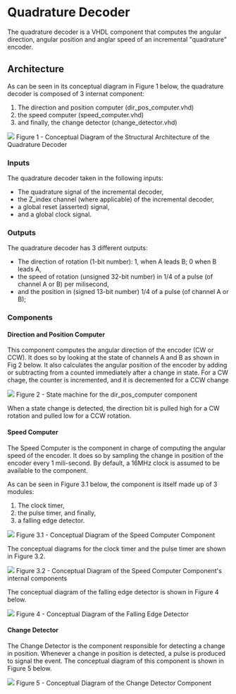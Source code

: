 # Quadrature Decoder

The quadrature decoder is a VHDL component that computes the angular direction, angular position and anglar speed of an incremental "quadrature" encoder.

## Architecture

As can be seen in its conceptual diagram in Figure 1 below, the quadrature decoder is composed of 3 internat component:
1. The direction and position computer (dir_pos_computer.vhd)
2. the speed computer (speed_computer.vhd)
3. and finally, the change detector (change_detector.vhd)

<img src="https://github.com/abting/project_doge/blob/p_carva/quadrature_decoder/VHDL/quadrature_decoder/conceptual_diagrams/quadrature_encoder_decoder.png">
Figure 1 - Conceptual Diagram of the Structural Architecture of the Quadrature Decoder 

### Inputs
The quadrature decoder taken in the following inputs:
- The quadrature signal of the incremental decoder,
- the Z_index channel (where applicable) of the incremental decoder,
- a global reset (asserted) signal,
- and a global clock signal.

### Outputs
The quadrature decoder has 3 different outputs:
- The direction of rotation (1-bit number): 1, when A leads B; 0 when B leads A,
- the speed of rotation (unsigned 32-bit number) in 1/4 of a pulse (of channel A or B) per milisecond,
- and the position in (signed 13-bit number) 1/4 of a pulse (of channel A or B);

### Components

#### Direction and Position Computer
This component computes the angular direction of the encoder (CW or CCW). It does so by looking at the state of channels A and B as shown in Fig 2 below. It also calculates the angular position of the encoder by adding or subtracting from a counted immediately after a change in state. For a CW chage, the counter is incremented, and it is decremented for a CCW change

<img src="https://github.com/abting/project_doge/blob/p_carva/quadrature_decoder/VHDL/quadrature_decoder/conceptual_diagrams/dir_pos_computer.png">
Figure 2 - State machine for the dir_pos_computer component

When a state change is detected, the direction bit is pulled high for a CW rotation and pulled low for a CCW rotation.

#### Speed Computer
The Speed Computer is the component in charge of computing the angular speed of the encoder. It does so by sampling the change in position of the encoder every 1 mili-second. By default, a 16MHz clock is assumed to be available to the component.

As can be seen in Figure 3.1 below, the component is itself made up of 3 modules:
1. The clock timer,
2. the pulse timer, and finally,
3. a falling edge detector.

<img src="https://github.com/abting/project_doge/blob/p_carva/quadrature_decoder/VHDL/quadrature_decoder/conceptual_diagrams/speed_computer_struct_arch.png">
Figure 3.1 - Conceptual Diagram of the Speed Computer Component

The conceptual diagrams for the clock timer and the pulse timer are shown in Figure 3.2.

<img src="https://github.com/abting/project_doge/blob/p_carva/quadrature_decoder/VHDL/quadrature_decoder/conceptual_diagrams/speed_computer_internal_arch.png">
Figure 3.2 - Conceptual Diagram of the Speed Computer Component's internal components

The conceptual diagram of the falling edge detector is shown in Figure 4 below.

<img src="https://github.com/abting/project_doge/blob/p_carva/quadrature_decoder/VHDL/quadrature_decoder/conceptual_diagrams/neg_edge_detector.png">
Figure 4 - Conceptual Diagram of the Falling Edge Detector

#### Change Detector
The Change Detector is the component responsible for detecting a change in position. Whenever a change in position is detected, a pulse is produced to signal the event. The conceptual diagram of this component is shown in Figure 5 below.

<img src="https://github.com/abting/project_doge/blob/p_carva/quadrature_decoder/VHDL/quadrature_decoder/conceptual_diagrams/change_detector.png">
Figure 5 - Conceptual Diagram of the Change Detector Component
